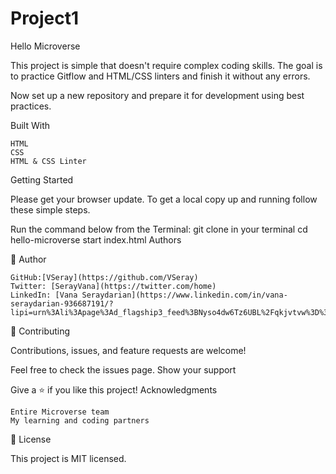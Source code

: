 # Project1
Hello Microverse

This project is simple that doesn't require complex coding skills. The goal is to practice Gitflow and HTML/CSS linters and finish it without any errors.

Now set up a new repository and prepare it for development using best practices.

Built With

    HTML
    CSS
    HTML & CSS Linter

Getting Started

Please get your browser update. To get a local copy up and running follow these simple steps.

Run the command below from the Terminal:
git clone in your terminal
cd hello-microverse
start index.html
Authors

👤 Author

    GitHub:[VSeray](https://github.com/VSeray)
    Twitter: [SerayVana](https://twitter.com/home)
    LinkedIn: [Vana Seraydarian](https://www.linkedin.com/in/vana-seraydarian-936687191/?lipi=urn%3Ali%3Apage%3Ad_flagship3_feed%3BNyso4dw6Tz6UBL%2Fqkjvtvw%3D%3D)

🤝 Contributing

Contributions, issues, and feature requests are welcome!

Feel free to check the issues page.
Show your support

Give a ⭐️ if you like this project!
Acknowledgments

    Entire Microverse team
    My learning and coding partners

📝 License

This project is MIT licensed.